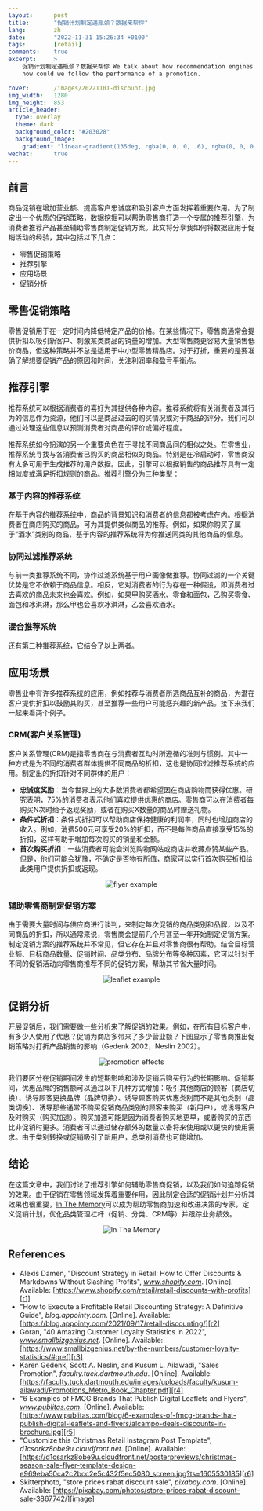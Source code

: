 ```yaml
---
layout:      post
title:       "促销计划制定遇瓶颈？数据来帮你"
lang:        zh
date:        "2022-11-31 15:26:34 +0100"
tags:        [retail]
comments:    true
excerpt:     >
    促销计划制定遇瓶颈？数据来帮你 We talk about how recommendation engines contribute to retail promotion and
    how could we follow the performance of a promotion.

cover:       /images/20221101-discount.jpg
img_width:   1280
img_height:  853
article_header:
  type: overlay
  theme: dark
  background_color: "#203028"
  background_image:
    gradient: "linear-gradient(135deg, rgba(0, 0, 0, .6), rgba(0, 0, 0, .4))"
wechat:      true
---
```


## 前言
商品促销在增加营业额、提高客户忠诚度和吸引客户方面发挥着重要作用。为了制定出一个优质的促销策略，数据挖掘可以帮助零售商打造一个专属的推荐引擎，为消费者推荐产品甚至辅助零售商制定促销方案。此文将分享我如何将数据应用于促销活动的经验，其中包括以下几点：
- 零售促销策略
- 推荐引擎
- 应用场景
- 促销分析

## 零售促销策略
零售促销用于在一定时间内降低特定产品的价格。在某些情况下，零售商通常会提供折扣以吸引新客户、刺激某类商品的销量的增加。大型零售商更容易大量销售低价商品，但这种策略并不总是适用于中小型零售精品店。对于打折，重要的是要准确了解想要促销产品的原因和时间，关注利润率和盈亏平衡点。

## 推荐引擎
推荐系统可以根据消费者的喜好为其提供各种内容。推荐系统将有关消费者及其行为的信息作为资源，他们可以是商品过去的购买情况或对于商品的评分。我们可以通过处理这些信息以预测消费者对商品的评价或偏好程度。 

推荐系统如今扮演的另一个重要角色在于寻找不同商品间的相似之处。在零售业，推荐系统寻找与各消费者已购买的商品相似的商品。特别是在冷启动时，零售商没有太多可用于生成推荐的用户数据。因此，引擎可以根据销售的商品推荐具有一定相似度或满足折扣规则的商品。推荐引擎分为三种类型：

### 基于内容的推荐系统
在基于内容的推荐系统中，商品的背景知识和消费者的信息都被考虑在内。根据消费者在商店购买的商品，可为其提供类似商品的推荐。例如，如果你购买了属于“酒水”类别的商品，基于内容的推荐系统将为你推送同类的其他商品的信息。

### 协同过滤推荐系统
与前一类推荐系统不同，协作过滤系统基于用户画像做推荐。协同过滤的一个关键优势是它不依赖于商品信息。相反，它对消费者的行为存在一种假设，即消费者过去喜欢的商品未来也会喜欢。例如，如果甲购买酒水、零食和面包，乙购买零食、面包和冰淇淋，那么甲也会喜欢冰淇淋，乙会喜欢酒水。

### 混合推荐系统
还有第三种推荐系统，它结合了以上两者。

## 应用场景
零售业中有许多推荐系统的应用，例如推荐与消费者所选商品互补的商品，为潜在客户提供折扣以鼓励其购买，甚至推荐一些用户可能感兴趣的新产品。接下来我们一起来看两个例子。

### CRM(客户关系管理)
客户关系管理(CRM)是指零售商在与消费者互动时所遵循的准则与惯例。其中一种方式是为不同的消费者群体提供不同商品的折扣，这也是协同过滤推荐系统的应用。制定出的折扣针对不同群体的用户：
- **忠诚度奖励**：当今世界上的大多数消费者都希望因在商店购物而获得优惠。研究表明，75%的消费者表示他们喜欢提供优惠的商店。零售商可以在消费者每购买N次时给予返现奖励，或者在购买X数量的商品时赠送礼物。
- **条件式折扣**：条件式折扣可以帮助商店保持健康的利润率，同时也增加商店的收入。例如，消费500元可享受20%的折扣，而不是每件商品直接享受15%的折扣，这样有助于增加每次购买的销量和金额。
- **首次购买折扣**：一些消费者可能会浏览购物网站或商店并收藏点赞某些产品。但是，他们可能会犹豫，不确定是否物有所值，商家可以实行首次购买折扣给此类用户提供折扣或返现。

<p align="center">
  <img alt="flyer example"
  src="{{ site.baseurl }}/images/20221101-flyer-ex.png"/>
</p>

### 辅助零售商制定促销方案
由于需要大量时间与供应商进行谈判，来制定每次促销的商品类别和品牌，以及不同商品的折扣，所以通常来说，零售商会提前几个月甚至一年开始制定促销方案。制定促销方案的推荐系统并不常见，但它存在并且对零售商很有帮助。结合目标营业额、目标商品数量、促销时间、品类分布、品牌分布等多种因素，它可以针对于不同的促销活动向零售商推荐不同的促销方案，帮助其节省大量时间。

<p align="center">
  <img alt="leaflet example"
  src="{{ site.baseurl }}/images/20221101-leaflet-ex.jpg"/>
</p>

## 促销分析
开展促销后，我们需要做一些分析来了解促销的效果。例如，在所有目标客户中，有多少人使用了优惠？促销为商店多带来了多少营业额？下图显示了零售商推出促销策略对打折产品销售的影响（Gedenk 2002，Neslin 2002）。

<p align="center">
  <img alt="promotion effects"
  src="{{ site.baseurl }}/images/20221101-promotion-effects.png"/>
</p>

我们要区分在促销期间发生的短期影响和涉及促销后购买行为的长期影响。促销期间，优惠品牌的销售额可以通过以下几种方式增加：吸引其他商店的顾客（商店切换）、诱导顾客更换品牌（品牌切换）、诱导顾客购买优惠类别而不是其他类别（品类切换）、诱导那些通常不购买促销商品类别的顾客来购买（新用户），或诱导客户及时购买（购买加速）。购买加速可能是因为消费者购买地更早，或者购买的东西比非促销时更多。消费者可以通过储存额外的数量以备将来使用或以更快的使用需求。由于类别转换或促销吸引了新用户，总类别消费也可能增加。

## 结论
在这篇文章中，我们讨论了推荐引擎如何辅助零售商促销，以及我们如何追踪促销的效果。由于促销在零售领域发挥着重要作用，因此制定合适的促销计划并分析其效果也很重要，[In The Memory](https://www.inthememory.com/?lang=en)可以成为帮助零售商加速和改进决策的专家，定义促销计划，优化品类管理杠杆（促销、分类、CRM等）并跟踪业务绩效。

<p align="center">
  <img alt="In The Memory"
  src="{{ site.baseurl }}/images/20221101-memory.png"/>
</p>

## References
- Alexis Damen, "Discount Strategy in Retail: How to Offer Discounts & Markdowns Without Slashing Profits", _www.shopify.com_. [Online]. Available: [https://www.shopify.com/retail/retail-discounts-with-profits][r1]
- "How to Execute a Profitable Retail Discounting Strategy: A Definitive Guide", _blog.appointy.com_. [Online]. Available: [https://blog.appointy.com/2021/09/17/retail-discounting/][r2]
- Goran, "40 Amazing Customer Loyalty Statistics in 2022", _www.smallbizgenius.net_. [Online]. Available: [https://www.smallbizgenius.net/by-the-numbers/customer-loyalty-statistics/#gref][r3]
- Karen Gedenk, Scott A. Neslin, and Kusum L. Ailawadi, "Sales Promotion", _faculty.tuck.dartmouth.edu_. [Online]. Available: [https://faculty.tuck.dartmouth.edu/images/uploads/faculty/kusum-ailawadi/Promotions_Metro_Book_Chapter.pdf][r4]
- "6 Examples of FMCG Brands That Publish Digital Leaflets and Flyers", _www.publitas.com_. [Online]. Available: [https://www.publitas.com/blog/6-examples-of-fmcg-brands-that-publish-digital-leaflets-and-flyers/alcampo-deals-discounts-in-brochure.jpg][r5]
- "Customize this Christmas Retail Instagram Post Template", _d1csarkz8obe9u.cloudfront.net_. [Online]. Available: [https://d1csarkz8obe9u.cloudfront.net/posterpreviews/christmas-season-sale-flyer-template-design-e969eba50ca2c2bcc2e5c432f5ec5080_screen.jpg?ts=1605530185][r6]
- Skitterphoto, "store prices rabat discount sale", _pixabay.com_. [Online]. Available: [https://pixabay.com/photos/store-prices-rabat-discount-sale-3867742/][image]

[r1]: https://www.shopify.com/retail/retail-discounts-with-profits
[r2]: https://blog.appointy.com/2021/09/17/retail-discounting/
[r3]: https://www.smallbizgenius.net/by-the-numbers/customer-loyalty-statistics/#gref
[r4]: https://faculty.tuck.dartmouth.edu/images/uploads/faculty/kusum-ailawadi/Promotions_Metro_Book_Chapter.pdf
[r5]: https://www.publitas.com/blog/6-examples-of-fmcg-brands-that-publish-digital-leaflets-and-flyers/alcampo-deals-discounts-in-brochure.jpg
[r6]: https://d1csarkz8obe9u.cloudfront.net/posterpreviews/christmas-season-sale-flyer-template-design-e969eba50ca2c2bcc2e5c432f5ec5080_screen.jpg?ts=1605530185
[image]: https://pixabay.com/photos/store-prices-rabat-discount-sale-3867742/
